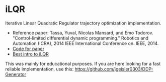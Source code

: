 # iLQR
Iterative Linear Quadratic Regulator trajectory optimization implementation.

* Reference paper: Tassa, Yuval, Nicolas Mansard, and Emo Todorov. "Control-limited differential dynamic programming." Robotics and Automation (ICRA), 2014 IEEE International Conference on. IEEE, 2014.
* [Code for paper](https://www.mathworks.com/matlabcentral/fileexchange/52069-ilqg-ddp-trajectory-optimization)
* [Best intro to iLQR](https://studywolf.wordpress.com/2016/02/03/the-iterative-linear-quadratic-regulator-method/)

This was mainly for educational purposes. If you are here looking for a fast reliable implementation, use this: <https://github.com/jgeisler0303/DDP-Generator>
